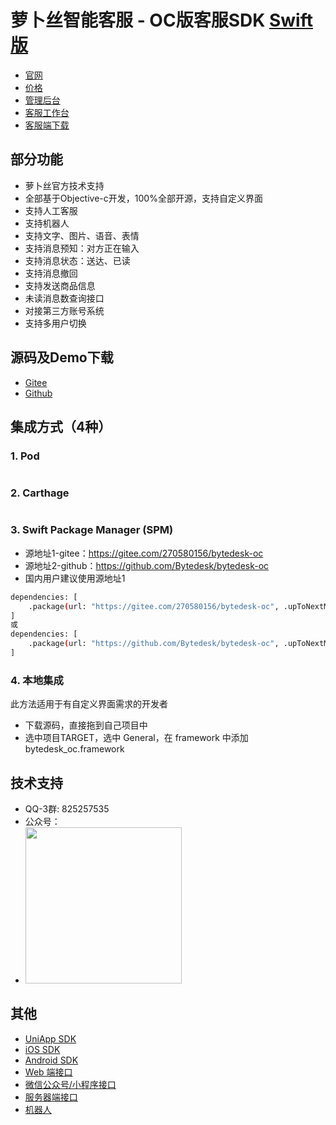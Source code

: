 # 萝卜丝智能客服 - OC版客服SDK [Swift版](https://gitee.com/270580156/bytedesk-swift)

- [官网](https://www.weikefu.net/)
- [价格](https://www.weikefu.net/pages/price.html)
- [管理后台](https://www.weikefu.net/admin)
- [客服工作台](https://www.weikefu.net/chaty)
- [客服端下载](https://www.weikefu.net/pages/download.html)

## 部分功能

- 萝卜丝官方技术支持
- 全部基于Objective-c开发，100%全部开源，支持自定义界面
- 支持人工客服
- 支持机器人
- 支持文字、图片、语音、表情
- 支持消息预知：对方正在输入
- 支持消息状态：送达、已读
- 支持消息撤回
- 支持发送商品信息
- 未读消息数查询接口
- 对接第三方账号系统
- 支持多用户切换

## 源码及Demo下载

- [Gitee](https://gitee.com/270580156/bytedesk-oc)
- [Github](https://github.com/Bytedesk/bytedesk-oc)

## 集成方式（4种）

### 1. Pod

```bash
```

### 2. Carthage

```bash
```

### 3. Swift Package Manager (SPM)

- 源地址1-gitee：<https://gitee.com/270580156/bytedesk-oc>
- 源地址2-github：<https://github.com/Bytedesk/bytedesk-oc>
- 国内用户建议使用源地址1
  
```bash
dependencies: [
    .package(url: "https://gitee.com/270580156/bytedesk-oc", .upToNextMajor(from: "0.0.1"))
]
或
dependencies: [
    .package(url: "https://github.com/Bytedesk/bytedesk-oc", .upToNextMajor(from: "0.0.1"))
]
```

### 4. 本地集成

此方法适用于有自定义界面需求的开发者

- 下载源码，直接拖到自己项目中
- 选中项目TARGET，选中 General，在 framework 中添加 bytedesk_oc.framework

<!-- ### 参考步骤 -->

<!-- - <img src="https://www.weikefu.net/assets/spm/add-package-1.png" width="250"> 
- 此处输入源地址：<img src="https://www.weikefu.net/assets/spm/add-package-2.png" width="500">
- 加载中：<img src="https://www.weikefu.net/assets/spm/add-package-3.png" width="500">
- 点击Add Package：<img src="https://www.weikefu.net/assets/spm/add-package-4.png" width="500">
- 此处查看，如图为添加成功：<img src="https://www.weikefu.net/assets/spm/add-package-5.png" width="500">
- 如果没有bytedesk-oc，则需要手动添加：<img src="https://www.weikefu.net/assets/spm/add-package-6.png" width="500">
- 添加成功之后，便可以在源文件中引用：<img src="https://www.weikefu.net/assets/spm/add-package-7.png" width="500"> -->
<!-- #### 如果加载失败，建议重置 -->
<!-- - <img src="https://www.weikefu.net/assets/spm/add-package-8.png" width="500"> -->

## 技术支持

- QQ-3群: 825257535
- 公众号：
- <img src="https://www.weikefu.net/assets/img/luobosi_mp.png" width="250">

## 其他

- [UniApp SDK](https://github.com/bytedesk/bytedesk-uniapp)
- [iOS SDK](https://github.com/bytedesk/bytedesk-ios)
- [Android SDK](https://github.com/bytedesk/bytedesk-android)
- [Web 端接口](https://github.com/bytedesk/bytedesk-web)
- [微信公众号/小程序接口](https://github.com/bytedesk/bytedesk-wechat)
- [服务器端接口](https://github.com/bytedesk/bytedesk-server)
- [机器人](https://github.com/bytedesk/bytedesk-chatbot)
